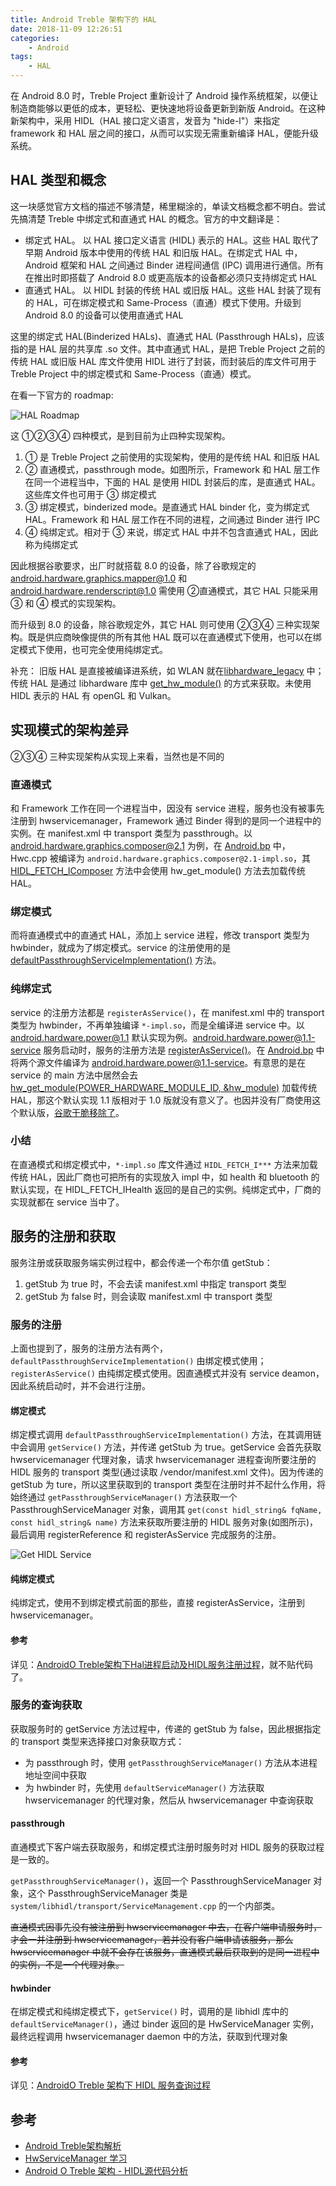```yaml
---
title: Android Treble 架构下的 HAL
date: 2018-11-09 12:26:51
categories:
    - Android
tags:
    - HAL
---
```


在 Android 8.0 时，Treble Project 重新设计了 Android 操作系统框架，以便让制造商能够以更低的成本，更轻松、更快速地将设备更新到新版 Android。在这种新架构中，采用 HIDL（HAL 接口定义语言，发音为 "hide-l"）来指定 framework 和 HAL 层之间的接口，从而可以实现无需重新编译 HAL，便能升级系统。

<!--more-->

## HAL 类型和概念
这一块感觉官方文档的描述不够清楚，稀里糊涂的，单读文档概念都不明白。尝试先搞清楚 Treble 中绑定式和直通式 HAL 的概念。官方的中文翻译是：
* 绑定式 HAL。 以 HAL 接口定义语言 (HIDL) 表示的 HAL。这些 HAL 取代了早期 Android 版本中使用的传统 HAL 和旧版 HAL。在绑定式 HAL 中，Android 框架和 HAL 之间通过 Binder 进程间通信 (IPC) 调用进行通信。所有在推出时即搭载了 Android 8.0 或更高版本的设备都必须只支持绑定式 HAL
* 直通式 HAL。 以 HIDL 封装的传统 HAL 或旧版 HAL。这些 HAL 封装了现有的 HAL，可在绑定模式和 Same-Process（直通）模式下使用。升级到 Android 8.0 的设备可以使用直通式 HAL

这里的绑定式 HAL(Binderized HALs)、直通式 HAL (Passthrough HALs)，应该指的是 HAL 层的共享库 .so 文件。其中直通式 HAL，是把 Treble Project 之前的传统 HAL 或旧版 HAL 库文件使用 HIDL 进行了封装，而封装后的库文件可用于 Treble Project 中的绑定模式和 Same-Process（直通）模式。  

在看一下官方的 roadmap:

![HAL Roadmap](/media/treble_cpp_legacy_hal_progression.png "HAL Roadmap")  

这 ①②③④ 四种模式，是到目前为止四种实现架构。
1. ① 是 Treble Project 之前使用的实现架构，使用的是传统 HAL 和旧版 HAL
2. ② 直通模式，passthrough mode。如图所示，Framework 和 HAL 层工作在同一个进程当中，下面的 HAL 是使用 HIDL 封装后的库，是直通式 HAL。这些库文件也可用于 ③ 绑定模式
3. ③ 绑定模式，binderized mode。是直通式 HAL binder 化，变为绑定式 HAL。Framework 和  HAL 层工作在不同的进程，之间通过 Binder 进行 IPC
4. ④ 纯绑定式。相对于 ③ 来说，绑定式 HAL 中并不包含直通式 HAL，因此称为纯绑定式

因此根据谷歌要求，出厂时就搭载 8.0 的设备，除了谷歌规定的 android.hardware.graphics.mapper@1.0 和 android.hardware.renderscript@1.0 需使用 ②直通模式，其它 HAL 只能采用 ③ 和 ④ 模式的实现架构。  

而升级到 8.0 的设备，除谷歌规定外，其它 HAL 则可使用 ②③④ 三种实现架构。既是供应商映像提供的所有其他 HAL 既可以在直通模式下使用，也可以在绑定模式下使用，也可完全使用纯绑定式。  

补充：
旧版 HAL 是直接被编译进系统，如 WLAN 就在[libhardware_legacy](https://android.googlesource.com/platform/hardware/libhardware_legacy/+/refs/tags/android-7.1.2_r36) 中；传统 HAL 是通过 libhardware 库中 [get_hw_module()](https://android.googlesource.com/platform/hardware/libhardware/+/refs/tags/android-8.1.0_r65/hardware.c#216) 的方式来获取。未使用 HIDL 表示的 HAL 有 openGL 和 Vulkan。

## 实现模式的架构差异
②③④ 三种实现架构从实现上来看，当然也是不同的

### 直通模式
和 Framework 工作在同一个进程当中，因没有 service 进程，服务也没有被事先注册到 hwservicemanager，Framework 通过 Binder 得到的是同一个进程中的实例。在 manifest.xml 中 transport 类型为 passthrough。以 android.hardware.graphics.composer@2.1 为例，在 [Android.bp](https://android.googlesource.com/platform/hardware/interfaces/+/refs/tags/android-8.1.0_r65/graphics/composer/2.1/default/Android.bp#22) 中，Hwc.cpp 被编译为 `android.hardware.graphics.composer@2.1-impl.so`，其 [HIDL_FETCH_IComposer](https://android.googlesource.com/platform/hardware/interfaces/+/refs/tags/android-8.1.0_r65/graphics/composer/2.1/default/Hwc.cpp#747) 方法中会使用 hw_get_module() 方法去加载传统 HAL。

### 绑定模式
而将直通模式中的直通式 HAL，添加上 service 进程，修改 transport 类型为 hwbinder，就成为了绑定模式。service 的注册使用的是 [defaultPassthroughServiceImplementation()](https://android.googlesource.com/platform/hardware/interfaces/+/refs/tags/android-8.1.0_r65/graphics/composer/2.1/default/service.cpp#43) 方法。

### 纯绑定式
service 的注册方法都是 `registerAsService()`，在 manifest.xml 中的 transport 类型为 hwbinder，不再单独编译 `*-impl.so`，而是全编译进 service 中。以 android.hardware.power@1.1 默认实现为例。android.hardware.power@1.1-service 服务启动时，服务的注册方法是 [registerAsService()](https://android.googlesource.com/platform/hardware/interfaces/+/62cc79bdf0c52c773602d9e93bbf732b1c54b934/power/1.1/default/service.cpp#74)。在 [Android.bp](https://android.googlesource.com/platform/hardware/interfaces/+/62cc79bdf0c52c773602d9e93bbf732b1c54b934/power/1.1/default/Android.bp#21) 中将两个源文件编译为 android.hardware.power@1.1-service。有意思的是在 service 的 main 方法中居然会去 [hw_get_module(POWER_HARDWARE_MODULE_ID, &hw_module)](https://android.googlesource.com/platform/hardware/interfaces/+/62cc79bdf0c52c773602d9e93bbf732b1c54b934/power/1.1/default/service.cpp#47) 加载传统 HAL，那这个默认实现 1.1 版相对于 1.0 版就没有意义了。也因并没有厂商使用这个默认版，[谷歌干脆移除了](https://android.googlesource.com/platform/hardware/interfaces/+/4497a5fe338c4a19dc31312641b2caa8454eb24e)。

### 小结
在直通模式和绑定模式中，`*-impl.so` 库文件通过 `HIDL_FETCH_I***` 方法来加载传统 HAL，因此厂商也可把所有的实现放入 impl 中，如 health 和 bluetooth 的默认实现，在 HIDL_FETCH_IHealth 返回的是自己的实例。纯绑定式中，厂商的实现就都在 service 当中了。

## 服务的注册和获取
服务注册或获取服务端实例过程中，都会传递一个布尔值 getStub：
1. getStub 为 true 时，不会去读 manifest.xml 中指定 transport 类型
2. getStub 为 false 时，则会读取 manifest.xml 中 transport 类型

### 服务的注册
上面也提到了，服务的注册方法有两个，`defaultPassthroughServiceImplementation()` 由绑定模式使用；`registerAsService()` 由纯绑定模式使用。因直通模式并没有 service deamon，因此系统启动时，并不会进行注册。

#### 绑定模式
绑定模式调用 `defaultPassthroughServiceImplementation()` 方法，在其调用链中会调用 `getService()` 方法，并传递 getStub 为 true。getService 会首先获取 hwservicemanager 代理对象，请求 hwservicemanager 进程查询所要注册的 HIDL 服务的 transport 类型(通过读取 /vendor/manifest.xml 文件)。因为传递的 getStub 为 ture，所以这里获取到的 transport 类型在注册时并不起什么作用，将始终通过 `getPassthroughServiceManager()` 方法获取一个 PassthroughServiceManager 对象，调用其 `get(const hidl_string& fqName, const hidl_string& name)` 方法来获取所要注册的 HIDL 服务对象(如图所示)，最后调用 registerReference 和 registerAsService 完成服务的注册。

![Get HIDL Service](/media/get_hidl_service.png "get hidlservice")

#### 纯绑定模式
纯绑定式，使用不到绑定模式前面的那些，直接 registerAsService，注册到 hwservicemanager。

#### 参考
详见：[AndroidO Treble架构下Hal进程启动及HIDL服务注册过程](https://blog.csdn.net/yangwen123/article/details/79854267)，就不贴代码了。

### 服务的查询获取
获取服务时的 getService 方法过程中，传递的 getStub 为 false，因此根据指定的 transport 类型来选择接口对象获取方式：
- 为 passthrough 时，使用 `getPassthroughServiceManager()` 方法从本进程地址空间中获取
- 为 hwbinder 时，先使用 `defaultServiceManager()` 方法获取 hwservicemanager 的代理对象，然后从 hwservicemanager 中查询获取

#### passthrough
直通模式下客户端去获取服务，和绑定模式注册时服务时对 HIDL 服务的获取过程是一致的。  

`getPassthroughServiceManager()`，返回一个 PassthroughServiceManager 对象，这个 PassthroughServiceManager 类是 `system/libhidl/transport/ServiceManagement.cpp` 的一个内部类。

~~直通模式因事先没有被注册到 hwservicemanager 中去，在客户端申请服务时，才会一并注册到 hwservicemanager，若并没有客户端申请该服务，那么 hwservicemanager 中就不会存在该服务，直通模式最后获取到的是同一进程中的实例，不是一个代理对象。~~

#### hwbinder
在绑定模式和纯绑定模式下，`getService()` 时，调用的是 libhidl 库中的 `defaultServiceManager()`，通过 binder 返回的是 HwServiceManager 实例，最终远程调用 hwservicemanager daemon 中的方法，获取到代理对象

#### 参考
详见：[AndroidO Treble 架构下 HIDL 服务查询过程](https://blog.csdn.net/yangwen123/article/details/79868548)

## 参考
* [Android Treble架构解析](https://blog.csdn.net/xiaosayidao/article/details/75577940)
* [HwServiceManager 学习](http://qinyuyin.gitlab.io/2018-07-04/)
* [Android O Treble 架构 - HIDL源代码分析](http://zhoujinjian.cc/2018/09/28/Android%20O%20Treble%20%E6%9E%B6%E6%9E%84%20-%20HIDL%E6%BA%90%E4%BB%A3%E7%A0%81%E5%88%86%E6%9E%90/index.html#%EF%BC%88%E5%9B%9B%EF%BC%89%E3%80%81Android-O-Treble-%E4%B9%8B-hwservicemanager-%E6%B7%BB%E5%8A%A0%E6%9C%8D%E5%8A%A1%EF%BC%88add%EF%BC%89%E8%BF%87%E7%A8%8B)



